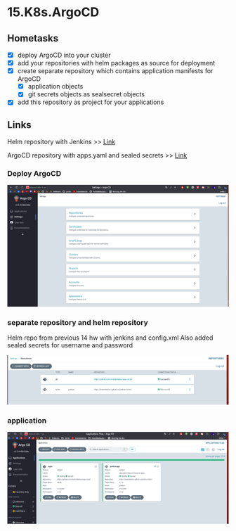 # 15.K8s.ArgoCD

## Hometasks

- [x] deploy ArgoCD into your cluster
- [x] add your repositories with helm packages as source for deployment
- [x] create separate repository which contains application manifests for ArgoCD
    - [x] application objects
    - [x] git secrets objects as sealsecret objects
- [x] add this repository as project for your applications

## Links

Helm repository with Jenkins >> [Link](https://github.com/AndreiBaitau/jenkins-helm)

ArgoCD repository with apps.yaml and sealed secrets >> [Link](https://github.com/AndreiBaitau/argo-cd/tree/main)

### Deploy ArgoCD

![argo_deploy](argo_deploy.png)

### separate repository and helm repository

Helm repo from previous 14 hw with jenkins and config.xml
Also added sealed secrets for username and password 

![argo_repo](argo_repo.png)

### application

![health](health.png)